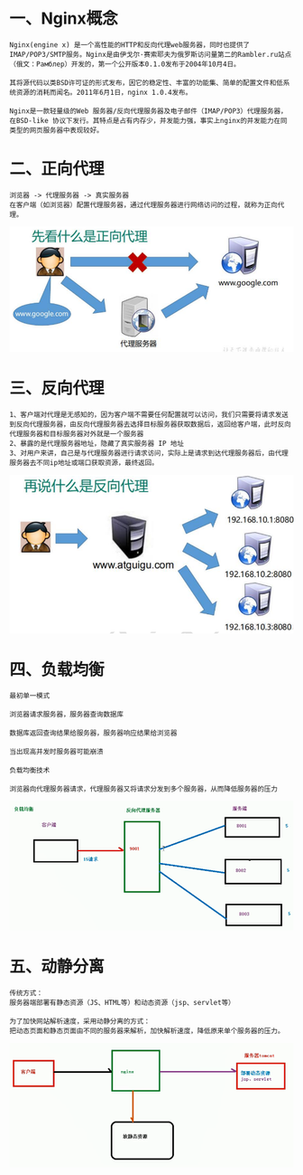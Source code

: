 # 一、Nginx概念
````
Nginx(engine x) 是一个高性能的HTTP和反向代理web服务器，同时也提供了IMAP/POP3/SMTP服务。Nginx是由伊戈尔·赛索耶夫为俄罗斯访问量第二的Rambler.ru站点（俄文：Рамблер）开发的，第一个公开版本0.1.0发布于2004年10月4日。

其将源代码以类BSD许可证的形式发布，因它的稳定性、丰富的功能集、简单的配置文件和低系统资源的消耗而闻名。2011年6月1日，nginx 1.0.4发布。

Nginx是一款轻量级的Web 服务器/反向代理服务器及电子邮件（IMAP/POP3）代理服务器，在BSD-like 协议下发行。其特点是占有内存少，并发能力强，事实上nginx的并发能力在同类型的网页服务器中表现较好。
````
# 二、正向代理
````
浏览器 -> 代理服务器 -> 真实服务器
在客户端（如浏览器）配置代理服务器，通过代理服务器进行网络访问的过程，就称为正向代理。
````
![本地路径](img/正向代理.png)
# 三、反向代理
````
1、客户端对代理是无感知的，因为客户端不需要任何配置就可以访问，我们只需要将请求发送到反向代理服务器，由反向代理服务器去选择目标服务器获取数据后，返回给客户端，此时反向代理服务器和目标服务器对外就是一个服务器
2、暴露的是代理服务器地址，隐藏了真实服务器 IP 地址
3、对用户来讲，自己是与代理服务器进行请求访问，实际上是请求到达代理服务器后，由代理服务器去不同ip地址或端口获取资源，最终返回。
````
![本地路径](img/反向代理.png)
# 四、负载均衡
````
最初单一模式

浏览器请求服务器，服务器查询数据库

数据库返回查询结果给服务器，服务器响应结果给浏览器

当出现高并发时服务器可能崩溃

负载均衡技术

浏览器向代理服务器请求，代理服务器又将请求分发到多个服务器，从而降低服务器的压力
````
![本地路径](img/负载均衡.png)
# 五、动静分离
````
传统方式：
服务器端部署有静态资源（JS、HTML等）和动态资源（jsp、servlet等）

为了加快网站解析速度，采用动静分离的方式：
把动态页面和静态页面由不同的服务器来解析，加快解析速度，降低原来单个服务器的压力。
````
![本地路径](img/动静分离.png)